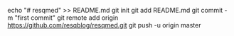 echo "# resqmed" >> README.md
git init
git add README.md
git commit -m "first commit"
git remote add origin https://github.com/resqblog/resqmed.git
git push -u origin master
